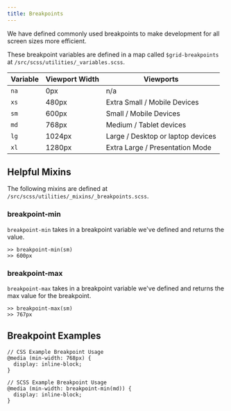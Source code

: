 ```yaml
---
title: Breakpoints
---
```


We have defined commonly used breakpoints to make development for all screen sizes more efficient.

These breakpoint variables are defined in a map called `$grid-breakpoints` at `/src/scss/utilities/_variables.scss`.

Variable | Viewport Width | Viewports
------------ | ------------- | -------------
`na` | 0px | n/a
`xs` | 480px | Extra Small / Mobile Devices
`sm` | 600px | Small / Mobile Devices
`md` | 768px | Medium / Tablet devices
`lg` | 1024px | Large / Desktop or laptop devices
`xl` | 1280px | Extra Large / Presentation Mode

## Helpful Mixins

The following mixins are defined at `/src/scss/utilities/_mixins/_breakpoints.scss`.

### breakpoint-min
`breakpoint-min` takes in a breakpoint variable we've defined and returns the value.

```
>> breakpoint-min(sm)
>> 600px
```

### breakpoint-max
`breakpoint-max` takes in a breakpoint variable we've defined and returns the max value for the breakpoint.

```
>> breakpoint-max(sm)
>> 767px
```

## Breakpoint Examples
```
// CSS Example Breakpoint Usage
@media (min-width: 768px) {
  display: inline-block;
}

// SCSS Example Breakpoint Usage
@media (min-width: breakpoint-min(md)) {
  display: inline-block;
}
```
